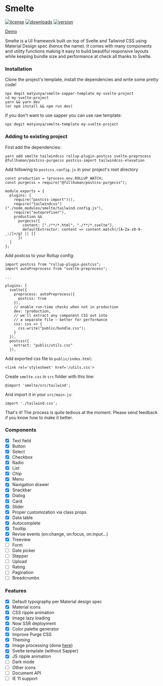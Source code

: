 # Smelte
[![license](https://img.shields.io/npm/l/smelte.svg)](https://img.shields.io/npm/l/smelte.svg)
[![downloads](https://img.shields.io/npm/dm/smelte.svg)](https://img.shields.io/npm/dm/smelte.svg)
[![version](https://img.shields.io/npm/v/smelte.svg)](https://img.shields.io/npm/v/smelte.svg)

[Demo](https://smelte.netlify.com/)

Smelte is a UI framework built on top of Svelte and Tailwind CSS using Material Design spec (hence the name).
It comes with many components and utility functions making it easy to build beautiful responsive layouts while keeping
bundle size and performance at check all thanks to Svelte.

### Installation
Clone the project's template, install the dependencies and write some pretty code!
```
npx degit matyunya/smelte-sapper-template my-svelte-project
cd my-svelte-project
yarn && yarn dev
(or npm install && npm run dev)
```

If you don't want to use sapper you can use raw template:

```
npx degit matyunya/smelte-template my-svelte-project
```

### Adding to existing project
First add the dependencies:
```
yarn add smelte tailwindcss rollup-plugin-postcss svelte-preprocess @fullhuman/postcss-purgecss postcss-import tailwindcss-elevation
```

Add following to `postcss.config.js` in your project's root directory
```
const production = !process.env.ROLLUP_WATCH;
const purgecss = require("@fullhuman/postcss-purgecss");

module.exports = {
  plugins: [
    require("postcss-import")(),
    require("tailwindcss")("./node_modules/smelte/tailwind.config.js"),
    require("autoprefixer"),
    production &&
      purgecss({
        content: ["./**/*.html", "./**/*.svelte"],
        defaultExtractor: content => content.match(/[A-Za-z0-9-_:/]+/g) || []
      })
  ]
};
```

Add postcss to your Rollup config:
```
import postcss from "rollup-plugin-postcss";
import autoPreprocess from "svelte-preprocess";

...

plugins: [
  svelte({
    preprocess: autoPreprocess({
      postcss: true
    }),
    // enable run-time checks when not in production
    dev: !production,
    // we'll extract any component CSS out into
    // a separate file — better for performance
    css: css => {
      css.write("public/bundle.css");
    }
  }),
  postcss({
    extract: "public/utils.css"
  }),
```

Add exported css file to `public/index.html`:
```
<link rel='stylesheet' href='/utils.css'>
```

Create `smelte.css` in `src` folder with this line:
```
@import 'smelte/src/tailwind';
```

And import it in your `src/main.js`:
```
import './tailwind.css';
```

That's it! The process is quite tedious at the moment. Please send feedback if you know how to make it better.

### Components
- [x] Text field
- [x] Button
- [x] Select
- [x] Checkbox
- [x] Radio
- [x] List
- [x] Chip
- [x] Menu
- [x] Navigation drawer
- [x] Snackbar
- [x] Dialog
- [x] Card
- [x] Slider
- [x] Proper customization via class props
- [x] Data table
- [x] Autocomplete
- [x] Tooltip
- [x] Revise events (on:change, on:focus, on:input...)
- [x] Treeview
- [ ] Form
- [ ] Date picker
- [ ] Stepper
- [ ] Upload
- [ ] Rating
- [ ] Pagination
- [ ] Breadcrumbs

### Features
- [x] Default typography per Material design spec
- [x] Material icons
- [x] CSS ripple animation
- [x] Image lazy loading
- [x] Now SSR deployment
- [x] Color palette generator
- [x] Improve Purge CSS
- [x] Theming
- [x] Image processing (done [here](https://github.com/matyunya/svelte-image))
- [x] Svelte template (without Sapper)
- [x] JS ripple animation
- [ ] Dark mode
- [ ] Other icons
- [ ] Document API
- [ ] IE 11 support